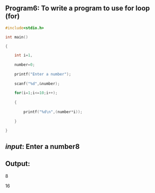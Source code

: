 ## Program6: To write a program to use for loop (for)
```C
#include<stdio.h>

int main()

{

    int i=1,
    
    number=0;
    
    printf("Enter a number");
    
    scanf("%d",&number);
    
    for(i=1;i<=10;i++);
    
    {
    
        printf("%d\n",(number*i));
        
    }
    
}
```
## *input*: Enter a number8

## Output:

8

16
